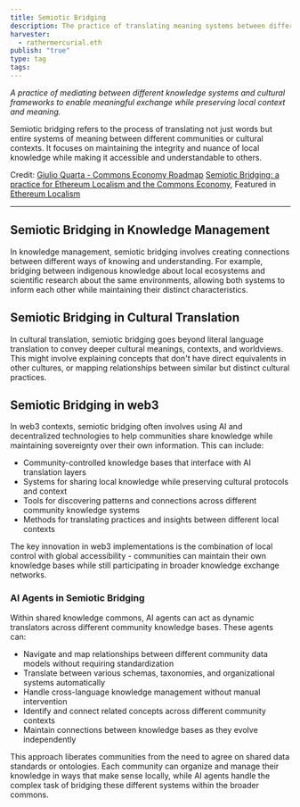 ```yaml
---
title: Semiotic Bridging
description: The practice of translating meaning systems between different communities and cultural contexts
harvester:
  - rathermercurial.eth
publish: "true"
type: tag
tags:
---
```


*A practice of mediating between different knowledge systems and cultural frameworks to enable meaningful exchange while preserving local context and meaning.*

Semiotic bridging refers to the process of translating not just words but entire systems of meaning between different communities or cultural contexts. It focuses on maintaining the integrity and nuance of local knowledge while making it accessible and understandable to others.

Credit: [Giulio Quarta - Commons Economy Roadmap](https://www.commonseconomy.org/Giulio-Quarta-5d9b026c5ffb4d4c86e2e39e8fff9ba0)
[Semiotic Bridging: a practice for Ethereum Localism and the Commons Economy](https://greenpill.network/pdf/ethereum-localism.pdf), Featured in [Ethereum Localism](/ethereum-localism.md)

---

## Semiotic Bridging in Knowledge Management

In knowledge management, semiotic bridging involves creating connections between different ways of knowing and understanding. For example, bridging between indigenous knowledge about local ecosystems and scientific research about the same environments, allowing both systems to inform each other while maintaining their distinct characteristics.

## Semiotic Bridging in Cultural Translation

In cultural translation, semiotic bridging goes beyond literal language translation to convey deeper cultural meanings, contexts, and worldviews. This might involve explaining concepts that don't have direct equivalents in other cultures, or mapping relationships between similar but distinct cultural practices.

## Semiotic Bridging in web3

In web3 contexts, semiotic bridging often involves using AI and decentralized technologies to help communities share knowledge while maintaining sovereignty over their own information. This can include:

- Community-controlled knowledge bases that interface with AI translation layers
- Systems for sharing local knowledge while preserving cultural protocols and context
- Tools for discovering patterns and connections across different community knowledge systems
- Methods for translating practices and insights between different local contexts

The key innovation in web3 implementations is the combination of local control with global accessibility - communities can maintain their own knowledge bases while still participating in broader knowledge exchange networks.

### AI Agents in Semiotic Bridging

Within shared knowledge commons, AI agents can act as dynamic translators across different community knowledge bases. These agents can:

- Navigate and map relationships between different community data models without requiring standardization
- Translate between various schemas, taxonomies, and organizational systems automatically
- Handle cross-language knowledge management without manual intervention
- Identify and connect related concepts across different community contexts
- Maintain connections between knowledge bases as they evolve independently

This approach liberates communities from the need to agree on shared data standards or ontologies. Each community can organize and manage their knowledge in ways that make sense locally, while AI agents handle the complex task of bridging these different systems within the broader commons.
